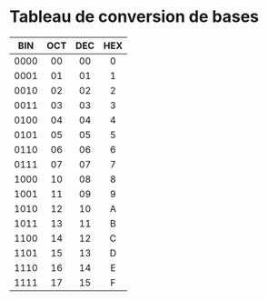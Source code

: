 # Tableau de conversion de bases

|BIN|OCT|DEC|HEX|
|:--:|:--:|:--:|:--:|
|0000|00|00|0|
|0001|01|01|1|
|0010|02|02|2|
|0011|03|03|3|
|0100|04|04|4|
|0101|05|05|5|
|0110|06|06|6|
|0111|07|07|7|
|1000|10|08|8|
|1001|11|09|9|
|1010|12|10|A|
|1011|13|11|B|
|1100|14|12|C|
|1101|15|13|D|
|1110|16|14|E|
|1111|17|15|F|
